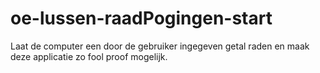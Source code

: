# oe-lussen-raadPogingen-start
Laat de computer een door de gebruiker ingegeven getal raden en maak deze applicatie zo fool proof mogelijk.
